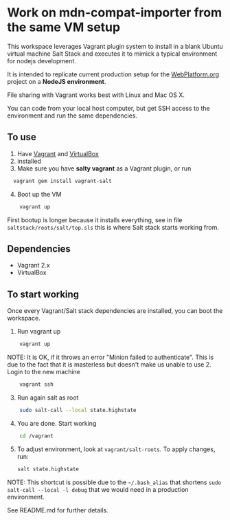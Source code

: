 # Work on mdn-compat-importer from the same VM setup

This workspace leverages Vagrant plugin system to install in a blank Ubuntu virtual machine Salt Stack and 
executes it to mimick a typical environment for nodejs development.

It is intended to replicate current production setup for the [WebPlatform.org](http://webplatform.org) project on a **NodeJS environment**.

File sharing with Vagrant works best with Linux and Mac OS X. 

You can code from your local host computer, but get SSH access to the environment and 
run the same dependencies.

## To use

1. Have [Vagrant](http://www.vagrantup.com/) and [VirtualBox](https://www.virtualbox.org/) 
2. installed
3. Make sure you have **salty vagrant** as a Vagrant plugin, or run

  ```bash
    vagrant gem install vagrant-salt
  ```
4. Boot up the VM
```bash
    vagrant up
```
First bootup is longer because it installs everything, see in file `saltstack/roots/salt/top.sls` this is where Salt stack starts working from.


## Dependencies

* Vagrant 2.x
* VirtualBox


## To start working

Once every Vagrant/Salt stack dependencies are installed, you can boot the workspace.

1. Run vagrant up
```bash
    vagrant up
```
  NOTE: It is OK, if it throws an error "Minion failed to authenticate". This is due to the fact that it is masterless but doesn't make us unable to use
2. Login to the new machine
```bash
    vagrant ssh
```
3. Run again salt as root
```bash
    sudo salt-call --local state.highstate
```
4. You are done. Start working
```bash
    cd /vagrant
```
5. To adjust environment, look at `vagrant/salt-roots`. To apply changes, run:
    ```bash
    salt state.highstate
    ```
  NOTE: This shortcut is possible due to the `~/.bash_alias` that shortens `sudo salt-call --local -l debug` that we would need in a production environment.
  
See README.md for further details.
